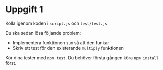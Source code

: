 # Uppgift 1

Kolla igenom koden i `script.js` och `test/test.js`

Du ska sedan lösa följande problem:
* Implementera funktionen `sum` så att den funkar
* Skriv ett test för den existerande `multiply` funktionen

Kör dina tester med `npm test`. Du behöver första gången köra `npm install` först.

